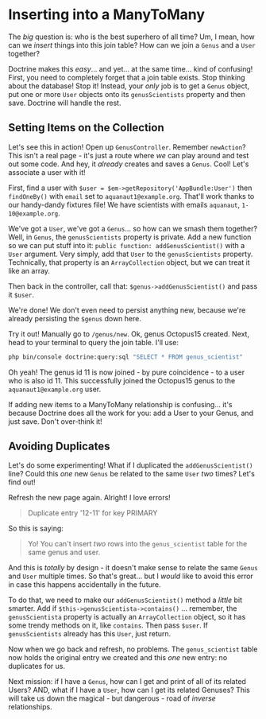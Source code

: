 # Inserting into a ManyToMany

The *big* question is: who is the best superhero of all time? Um, I mean, how
can we *insert* things into this join table? How can we join a `Genus` and a `User`
together?

Doctrine makes this *easy*... and yet... at the same time... kind of confusing!
First, you need to completely forget that a join table exists. Stop thinking about
the database! Stop it! Instead, your *only* job is to get a `Genus` object, put
one or more `User` objects onto its `genusScientists` property and then save. Doctrine
will handle the rest.

## Setting Items on the Collection

Let's see this in action! Open up `GenusController`. Remember `newAction`? This isn't
a real page - it's just a route where *we* can play around and test out some code.
And hey, it *already* creates and saves a `Genus`. Cool! Let's associate a user
with it!

First, find a user with `$user = $em->getRepository('AppBundle:User')` then `findOneBy()`
with `email` set to `aquanaut1@example.org`. That'll work thanks to our handy-dandy
fixtures file! We have scientists with emails `aquanaut`, `1-10@example.org`.

We've got a `User`, we've got a `Genus`... so how can we smash them together? Well,
in `Genus`, the `genusScientists` property is private. Add a new function so we can
put stuff into it: `public function: addGenusScientist()` with a `User` argument.
Very simply, add that `User` to the `genusScientists` property. Technically, that
property is an `ArrayCollection` object, but we can treat it like an array.

Then back in the controller, call that: `$genus->addGenusScientist()` and pass it
`$user`.

We're done! We don't even need to persist anything new, because we're already persisting
the `$genus` down here.

Try it out! Manually go to `/genus/new`. Ok, genus Octopus15 created. Next, head to
your terminal to query the join table. I'll use:

```bash
php bin/console doctrine:query:sql "SELECT * FROM genus_scientist"
```

Oh yeah! The genus id 11 is now joined - by pure coincidence - to a user who is also
id 11. This successfully joined the Octopus15 genus to the `aquanaut1@example.org`
user.

If adding new items to a ManyToMany relationship is confusing... it's because Doctrine
does all the work for you: add a User to your Genus, and just save. Don't over-think
it!

## Avoiding Duplicates

Let's do some experimenting! What if I duplicated the `addGenusScientist()` line?
Could this *one* new `Genus` be related to the same `User` *two* times? Let's find
out!

Refresh the new page again. Alright! I love errors!

> Duplicate entry '12-11' for key PRIMARY

So this is saying:

> Yo! You can't insert *two* rows into the `genus_scientist` table for the same
> genus and user.

And this is *totally* by design - it doesn't make sense to relate the same `Genus`
and `User` multiple times. So that's great... but I *would* like to avoid this error
in case this happens accidentally in the future.

To do that, we need to make our `addGenusScientist()` method a *little* bit smarter.
Add if `$this->genusScientista->contains()` ... remember, the `genusScientista`
property is actually an `ArrayCollection` object, so it has some trendy methods on
it, like `contains`. Then pass `$user`. If `genusScientists` already has this `User`,
just return.

Now when we go back and refresh, no problems. The `genus_scientist` table now holds
the original entry we created and this *one* new entry: no duplicates for us.

Next mission: if I have a `Genus`, how can I get and print of all of its related
Users? AND, what if I have a `User`, how can I get its related Genuses? This will
take us down the magical - but dangerous - road of *inverse* relationships.
